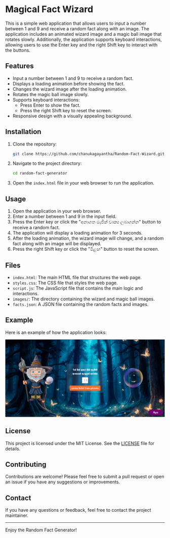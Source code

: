 # Magical Fact Wizard

This is a simple web application that allows users to input a number between 1 and 9 and receive a random fact along with an image. The application includes an animated wizard image and a magic ball image that rotates slowly. Additionally, the application supports keyboard interactions, allowing users to use the Enter key and the right Shift key to interact with the buttons.

## Features

- Input a number between 1 and 9 to receive a random fact.
- Displays a loading animation before showing the fact.
- Changes the wizard image after the loading animation.
- Rotates the magic ball image slowly.
- Supports keyboard interactions:
  - Press Enter to show the fact.
  - Press the right Shift key to reset the screen.
- Responsive design with a visually appealing background.

## Installation

1. Clone the repository:
    ```sh
    git clone https://github.com/chanukagayantha/Random-Fact-Wizard.git
    ```

2. Navigate to the project directory:
    ```sh
    cd random-fact-generator
    ```

3. Open the `index.html` file in your web browser to run the application.

## Usage

1. Open the application in your web browser.
2. Enter a number between 1 and 9 in the input field.
3. Press the Enter key or click the "අනාගත මැජික් වාක්‍ය ලබාගන්න" button to receive a random fact.
4. The application will display a loading animation for 3 seconds.
5. After the loading animation, the wizard image will change, and a random fact along with an image will be displayed.
6. Press the right Shift key or click the "මීළඟ" button to reset the screen.

## Files

- `index.html`: The main HTML file that structures the web page.
- `styles.css`: The CSS file that styles the web page.
- `script.js`: The JavaScript file that contains the main logic and interactions.
- `images/`: The directory containing the wizard and magic ball images.
- `facts.json`: A JSON file containing the random facts and images.

## Example

Here is an example of how the application looks:

![Example Screenshot](images/example_screenshot.png)

## License

This project is licensed under the MIT License. See the [LICENSE](LICENSE) file for details.

## Contributing

Contributions are welcome! Please feel free to submit a pull request or open an issue if you have any suggestions or improvements.

## Contact

If you have any questions or feedback, feel free to contact the project maintainer.

---

Enjoy the Random Fact Generator!
